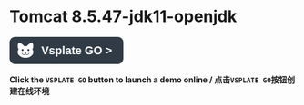 # Tomcat 8.5.47-jdk11-openjdk

<a href="https://www.vsplate.com/?docker-compose=https://github.com/vsplate/dcenvs/tomcat/8.5.47-jdk11-openjdk"><img alt="VSPLATE GO" src="https://raw.githubusercontent.com/vsplate/images/master/vsgo_btn.png" width="200px"></a>

**Click the `VSPLATE GO` button to launch a demo online / 点击`VSPLATE GO`按钮创建在线环境**